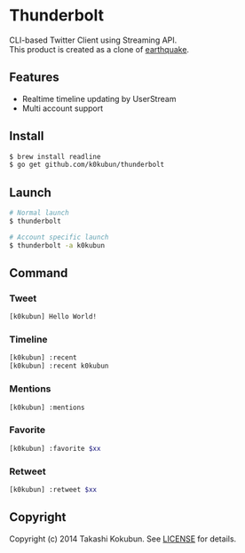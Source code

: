 # Thunderbolt

CLI-based Twitter Client using Streaming API.  
This product is created as a clone of [earthquake](https://github.com/jugyo/earthquake).

## Features
- Realtime timeline updating by UserStream
- Multi account support

## Install
```bash
$ brew install readline
$ go get github.com/k0kubun/thunderbolt
```

## Launch
```bash
# Normal launch
$ thunderbolt

# Account specific launch
$ thunderbolt -a k0kubun
```

## Command
### Tweet
```bash
[k0kubun] Hello World!
```

### Timeline
```bash
[k0kubun] :recent
[k0kubun] :recent k0kubun
```

### Mentions
```bash
[k0kubun] :mentions
```

### Favorite
```bash
[k0kubun] :favorite $xx
```

### Retweet
```bash
[k0kubun] :retweet $xx
```

## Copyright

Copyright (c) 2014 Takashi Kokubun. See [LICENSE](https://github.com/k0kubun/thunderbolt/blob/master/LICENSE) for details.
